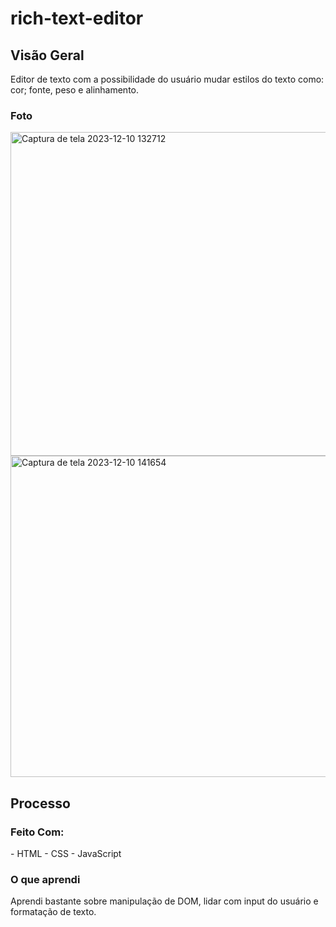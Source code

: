 # rich-text-editor
<h2>Visão Geral</h2>
<p> Editor de texto com a possibilidade do usuário mudar estilos do texto como: cor; fonte, peso e alinhamento. </p>
<h3> Foto </h3> 
<img width="518" alt="Captura de tela 2023-12-10 132712" src="https://github.com/vittorpeli/rich-text-editor/assets/58227840/59a2987c-f156-4d2f-b67f-8984bb27a795">
<img width="514" alt="Captura de tela 2023-12-10 141654" src="https://github.com/vittorpeli/rich-text-editor/assets/58227840/71a1390e-4ff5-4e63-8061-472f4428e5fe">
<br> 
<h2>Processo</h2>
<h3>Feito Com:</h3>
- HTML
- CSS
- JavaScript
<br>
<h3> O que aprendi </h3>
Aprendi bastante sobre manipulação de DOM, lidar com input do usuário e formatação de texto.
